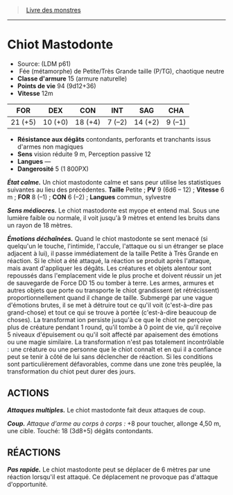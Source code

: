 ﻿> [Livre des monstres](tome_of_beasts.md)

---

# Chiot Mastodonte

- Source: (LDM p61)
-  Fée (métamorphe) de Petite/Très Grande taille (P/TG), chaotique neutre
- **Classe d'armure** 15 (armure naturelle)
- **Points de vie** 94 (9d12+36)
- **Vitesse** 12m

|FOR|DEX|CON|INT|SAG|CHA|
|---|---|---|---|---|---|
|21 (+5)|10 (+0)|18 (+4)|7 (–2)|14 (+2)|9 (–1)|

- **Résistance aux dégâts** contondants, perforants et tranchants issus d'armes non magiques
- **Sens** vision réduite 9 m, Perception passive 12
- **Langues** —
- **Dangerosité** 5 (1 800PX)

**_État calme._** Un chiot mastodonte calme et sans peur utilise les statistiques suivantes au lieu des précédentes. **Taille** Petite ; **PV** 9 (6d6 – 12) ; **Vitesse** 6 m ; **FOR** 8 (–1) ; **CON** 6 (–2) ; **Langues** commun, sylvestre

**_Sens médiocres._** Le chiot mastodonte est myope et entend mal. Sous une lumière faible ou normale, il voit jusqu'à 9 mètres et entend les bruits dans un rayon de 18 mètres.

**_Émotions déchaînées._** Quand le chiot mastodonte se sent menacé (si quelqu'un le touche, l'intimide, l'accule, l'attaque ou si un étranger se place adjacent à lui), il passe immédiatement de la taille Petite à Très Grande en réaction. Si le chiot a été attaqué, la réaction se produit après l'attaque, mais avant d'appliquer les dégâts. Les créatures et objets alentour sont repoussés dans l'emplacement vide le plus proche et doivent réussir un jet de sauvegarde de Force DD 15 ou tomber à terre. Les armes, armures et autres objets que porte ou transporte le chiot grandissent (et rétrécissent) proportionnellement quand il change de taille. Submergé par une vague d'émotions brutes, il se met à détruire tout ce qu'il voit (c'est-à-dire pas grand-chose) et tout ce qui se trouve à portée (c'est-à-dire beaucoup de choses). La transformat ion persiste jusqu'à ce que le chiot ne perçoive plus de créature pendant 1 round, qu'il tombe à 0 point de vie, qu'il reçoive 5 niveaux d'épuisement ou qu'il soit affecté par apaisement des émotions ou une magie similaire. La transformation n'est pas totalement incontrôlable : une créature ou une personne que le chiot connaît et en qui il a confiance peut se tenir à côté de lui sans déclencher de réaction. Si les conditions sont particulièrement défavorables, comme dans une zone très peuplée, la transformation du chiot peut durer des jours.

## ACTIONS

**_Attaques multiples._** Le chiot mastodonte fait deux attaques de coup.

**_Coup._** _Attaque d'arme au corps à corps :_ +8 pour toucher, allonge 4,50 m, une cible. Touché: 18 (3d8+5) dégâts contondants.

## RÉACTIONS

**_Pas rapide._** Le chiot mastodonte peut se déplacer de 6 mètres par une réaction lorsqu'il est attaqué. Ce déplacement ne provoque pas d'attaque d'opportunité.

